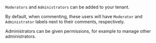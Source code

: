 `Moderators` and `Administrators` can be added to your tenant.

By default, when commenting, these users will have `Moderator` and `Administrator` labels next
to their comments, respectively.

Administrators can be given permissions, for example to manage other administrators.
